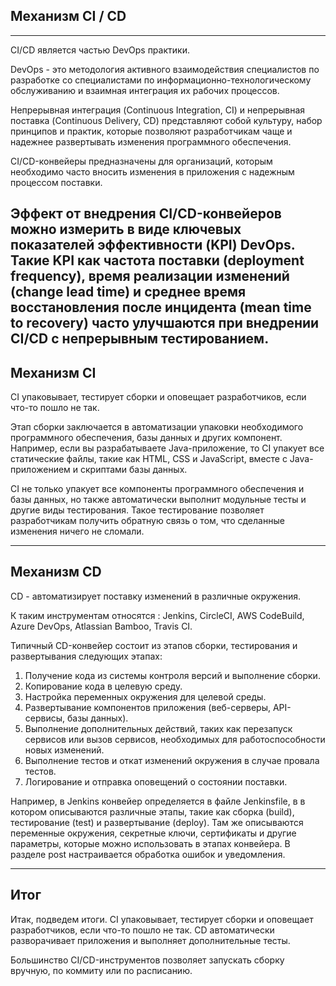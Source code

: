 Механизм CI / CD
---
---
CI/CD является частью DevOps практики.

DevOps - это методология активного взаимодействия специалистов по
разработке со специалистами по информационно-технологическому
обслуживанию и взаимная интеграция их рабочих процессов.

Непрерывная интеграция (Continuous Integration, CI) и непрерывная
поставка (Continuous Delivery, CD) представляют собой культуру, 
набор принципов и практик, которые позволяют разработчикам чаще
и надежнее развертывать изменения программного обеспечения.

CI/CD-конвейеры предназначены для организаций, которым необходимо 
часто вносить изменения в приложения с надежным процессом поставки.

Эффект от внедрения CI/CD-конвейеров можно измерить в виде ключевых
показателей эффективности (KPI) DevOps. Такие KPI как частота 
поставки (deployment frequency), время реализации изменений 
(change lead time) и среднее время восстановления после инцидента
(mean time to recovery) часто улучшаются при внедрении CI/CD
с непрерывным тестированием.
---
Механизм CI 
---
CI упаковывает, тестирует сборки и оповещает разработчиков,
если что-то пошло не так.

Этап сборки заключается в автоматизации упаковки необходимого 
программного обеспечения, базы данных и других компонент. 
Например, если вы разрабатываете Java-приложение, то CI упакует
все статические файлы, такие как HTML, CSS 
и JavaScript, вместе с Java-приложением и скриптами базы данных.

CI не только упакует все компоненты программного обеспечения и 
базы данных, но также автоматически выполнит модульные тесты и
другие виды тестирования. Такое тестирование позволяет
разработчикам получить обратную связь о том, что сделанные
изменения ничего не сломали.

---
Механизм CD
---
CD - автоматизирует поставку изменений в различные окружения.

К таким инструментам относятся : Jenkins, CircleCI, 
AWS CodeBuild, Azure DevOps, Atlassian Bamboo, Travis CI.

Типичный CD-конвейер состоит из этапов сборки, тестирования 
и развертывания следующих этапах:

1) Получение кода из системы контроля версий и выполнение сборки.
2) Копирование кода в целевую среду.
3) Настройка переменных окружения для целевой среды. 
4) Развертывание компонентов приложения (веб-серверы, 
   API-сервисы, базы данных).
5) Выполнение дополнительных действий, таких как перезапуск 
   сервисов или вызов сервисов, необходимых для работоспособности
   новых изменений.
6) Выполнение тестов и откат изменений окружения в случае провала 
   тестов.
7) Логирование и отправка оповещений о состоянии поставки.

Например, в Jenkins конвейер определяется в файле Jenkinsfile, в
в котором описываются различные этапы, такие как сборка (build), 
тестирование (test) и развертывание (deploy). Там же описываются 
переменные окружения, секретные ключи, сертификаты и другие 
параметры, которые можно использовать в этапах конвейера. 
В разделе post настраивается обработка ошибок и уведомления.

---
Итог
---
Итак, подведем итоги. CI упаковывает, тестирует сборки и оповещает 
разработчиков, если что-то пошло не так. CD автоматически 
разворачивает приложения и выполняет дополнительные тесты.

Большинство CI/CD-инструментов позволяет запускать сборку вручную, 
по коммиту или по расписанию.
